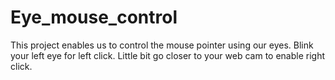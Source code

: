# Eye_mouse_control
This project enables us to control the mouse pointer using our eyes.
Blink your left eye for left click.
Little bit go closer to your web cam to enable right click.
